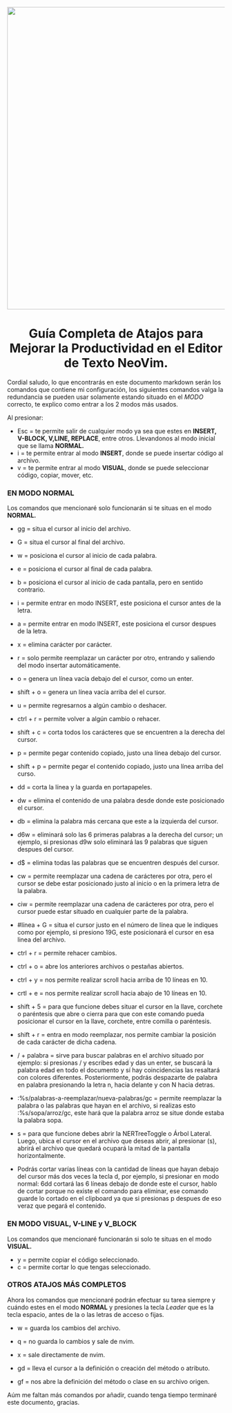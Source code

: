 <p align="center" width="0">
   <img align="center" width="700" src="https://github.com/josueromram/nvim-config-windows7-8-10-11/blob/nvim/screenshot/neovim-logo-1color.png">
</p>

<H1 align="center">Guía Completa de Atajos para Mejorar la Productividad en el Editor de Texto NeoVim.</H1>

Cordial saludo, lo que encontrarás en este documento markdown serán los comandos que contiene mi configuración, los siguientes comandos valga la redundancia se pueden usar solamente estando situado en el *MODO* correcto, te explico como entrar a los 2 modos más usados.

Al presionar:

- Esc = te permite salir de cualquier modo ya sea que estes en **INSERT, V-BLOCK, V,LINE, REPLACE**, entre otros. Llevandonos al modo inicial que se llama **NORMAL.**
- i = te permite entrar al modo **INSERT**, donde se puede insertar código al archivo.
- v = te permite entrar al modo **VISUAL**, donde se puede seleccionar código, copiar, mover, etc.

### EN MODO NORMAL
Los comandos que mencionaré solo funcionarán si te situas en el modo **NORMAL.** 

- gg = situa el cursor al inicio del archivo.
- G = situa el cursor al final del archivo.
- w = posiciona el cursor al inicio de cada palabra.
- e = posiciona el cursor al final de cada palabra.
- b = posiciona el cursor al inicio de cada pantalla, pero en sentido contrario.
- i = permite entrar en modo INSERT, este posiciona el cursor antes de la letra.
- a = permite entrar en modo INSERT, este posiciona el cursor despues de la letra.
- x = elimina carácter por carácter.
- r = solo permite reemplazar un carácter por otro, entrando y saliendo del modo insertar automáticamente.
- o = genera un línea vacía debajo del el cursor, como un enter.
- shift + o = genera un línea vacía arriba del el cursor.
- u = permite regresarnos a algún cambio o deshacer.
- ctrl + r = permite volver a algún cambio o rehacer.
- shift + c = corta todos los carácteres que se encuentren a la derecha del cursor.
- p = permite pegar contenido copiado, justo una línea debajo del cursor.
- shift + p = permite pegar el contenido copiado, justo una línea arriba del curso.
- dd = corta la línea y la guarda en portapapeles.
- dw = elimina el contenido de una palabra desde donde este posicionado el cursor.
- db = elimina la palabra más cercana que este a la izquierda del cursor.
- d6w = eliminará solo las 6 primeras palabras a la derecha del cursor; un ejemplo, si presionas d9w solo eliminará las 9 palabras que siguen despues del cursor.
- d$ = elimina todas las palabras que se encuentren después del cursor.
- cw = permite reemplazar una cadena de carácteres por otra, pero el cursor se debe estar posicionado justo al inicio o en la primera letra de la palabra.
- ciw = permite reemplazar una cadena de carácteres por otra, pero el cursor puede estar situado en cualquier parte de la palabra.
- #línea + G = situa el cursor justo en el número de línea que le indiques como por ejemplo, si presiono 19G, este posicionará el cursor en esa linea del archivo.
- ctrl + r = permite rehacer cambios.
- ctrl + o = abre los anteriores archivos o pestañas abiertos.
- ctrl + y = nos permite realizar scroll hacia arriba de 10 líneas en 10.
- crtl + e = nos permite realizar scroll hacia abajo de 10 líneas en 10.
- shift + 5 = para que funcione debes situar el cursor en la llave, corchete o paréntesis que abre o cierra para que con este comando pueda posicionar el cursor en la llave, corchete, entre comilla o paréntesis.
- shift + r = entra en modo reemplazar, nos permite cambiar la posición de cada carácter de dicha cadena.

- / + palabra = sirve para buscar palabras en el archivo situado por ejemplo: si presionas / y escribes edad y das un enter, se buscará la palabra edad en todo el documento y sí hay coincidencias las resaltará con colores diferentes. Posteriormente, podrás despazarte de palabra en palabra presionando la letra n, hacia delante y con N hacia detras.

- :%s/palabras-a-reemplazar/nueva-palabras/gc = permite reemplazar la palabra o las palabras que hayan en el archivo, si realizas esto :%s/sopa/arroz/gc, este hará que la palabra arroz se situe donde estaba la palabra sopa.

- s = para que funcione debes abrir la NERTreeToggle o Árbol Lateral. Luego, ubica el cursor en el archivo que deseas abrir, al presionar (s), abrirá el archivo que quedará ocupará la mitad de la pantalla horizontalmente.

- Podrás cortar varías líneas con la cantidad de líneas que hayan debajo del cursor más dos veces la tecla d, por ejemplo, si presionar en modo normal: 6dd cortará las 6 líneas debajo de donde este el cursor, hablo de cortar porque no existe el comando para eliminar, ese comando guarde lo cortado en el clipboard ya que si presionas p despues de eso veraz que pegará el contenido.

### EN MODO VISUAL, V-LINE y V_BLOCK
Los comandos que mencionaré funcionarán si solo te situas en el modo **VISUAL.**

- y = permite copiar el código seleccionado.
- c = permite cortar lo que tengas seleccionado.

### OTROS ATAJOS MÁS COMPLETOS
Ahora los comandos que mencionaré podrán efectuar su tarea siempre y cuándo estes en el modo **NORMAL** y presiones la tecla *Leader* que es la tecla espacio, antes de la o las letras de acceso o fijas.

- w = guarda los cambios del archivo.
- q = no guarda lo cambios y sale de nvim.
- x = sale directamente de nvim.

- gd = lleva el cursor a la definición o creación del método o atributo.
- gf = nos abre la definición del método o clase en su archivo origen.

Aúm me faltan más comandos por añadir, cuando tenga tiempo terminaré este documento, gracias.
